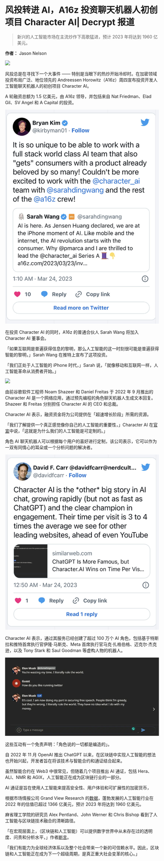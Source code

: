 # 风投转进 AI，A16z 投资聊天机器人初创项目 Character AI| Decrypt 报道

> 新兴的人工智能市场在主流炒作下高歌猛进，预计 2023 年将达到 1960 亿美元。

**作者：** Jason Nelson

![](./cover.jpeg)

风投总是在寻找下一个大事件 —— 特别是当眼下的热炒开始冷却时。在加密领域投资布局广泛、地位领先的 Andreessen Horowitz（A16z）周四宣布投资开发人工智能聊天机器人的初创项目 Character AI。

A 轮融资总额为 1.5 亿美元，由 A16z 领导，并包括来自 Nat Friedman、Elad Gil、SV Angel 和 A Capital 的投资。

![](./tweet-01.jpeg)

在投资 Character AI 的同时，A16z 的普通合伙人 Sarah Wang 将加入 Character AI 董事会。

「如果互联网是普遍获得信息的黎明，那么人工智能的这一时刻很可能是普遍获得智能的黎明，」Sarah Wang 在推特上宣布了这项投资。

「我们正处于人工智能的 iPhone 时代，」Sarah 说，「就像移动和互联网一样，人工智能革命从消费者开始。」

![](./tweet-02)

由前谷歌软件工程师 Noam Shazeer 和 Daniel Freitas 于 2022 年 9 月推出的 Character AI 是一个网络应用，通过预先编程的角色聊天机器人生成文本回复。Shazeer 和 Freitas 分别担任 Character AI 的 CEO 和总裁。

Character AI 表示，融资资金将为公司提供在「超速增长阶段」所需的资源。

「我们了解提供一个真正感觉像你自己的人工智能的重要性，」Character AI 在[官宣](https://blog.character.ai/character-ai/)中说，「这就是为什么我们的人工智能是可定制的。」

角色 AI 聊天机器人可以根据每个用户的喜好进行定制，该公司表示，它可以作为一双有同情心的耳朵或一个分析问题的解决者。

![](./tweet-03.jpeg)

Character AI 表示，通过其服务已经创建了超过 100 万个 AI 角色，包括基于特斯拉和推特首席执行官伊隆·马斯克、Meta 首席执行官马克·扎格伯格、迈克尔·杰克逊，以及 Tony Stark 和 Saul Goodman 等虚构人物的机器人。

![](./thread.jpg)

这些互动有一个免责声明：「角色说的一切都是编造的」。

自 2022 年 11 月 OpenAI 推出 ChatGPT 以来，在区块链中实现人工智能的想法也开始兴起，开发者旨在将该技术与智能合约和通证结合起来。

虽然智能合约在 Web3 中很常见，但随着几个项目推出 AI 通证，包括 Hera、ALI、NMR 和 AGIX，人工智能正在成为区块链行业的一部分。

AI 通证是旨在使用人工智能来提高安全性、用户体验和可扩展性的加密货币，

根据市场情报公司 Grand View Research 的[数据](https://www.grandviewresearch.com/industry-analysis/artificial-intelligence-ai-market)，蓬勃发展的人工智能行业在 2022 年的估值已超过 1366 亿美元，预计 2023 年将达到 1960 亿美元。

麻省理工学院的研究员 Alex Pentland、John Werner 和 Chris Bishop 看到了人工智能与区块链技术融合的清晰路径。

「在宏观层面上，（区块链和人工智能）可以提供数字世界中从未存在过的透明度、问责和分析水平，」作者[断言](https://connection.mit.edu/sites/default/files/publication-pdfs/blockchain%2BAI%2BHumans.pdf)。

「我们有能力为全球经济体系以及整个社会带来一个新的可信赖水平。因此，区块链和人工智能正在成为下一个超级周期，是真正重大社会变革的核心。」
